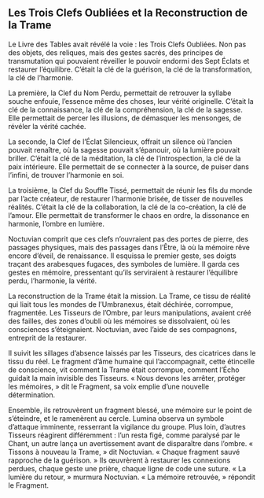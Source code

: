 ## Les Trois Clefs Oubliées et la Reconstruction de la Trame

Le Livre des Tables avait révélé la voie : les Trois Clefs Oubliées. Non pas des objets, des reliques, mais des gestes sacrés, des principes de transmutation qui pouvaient réveiller le pouvoir endormi des Sept Éclats et restaurer l’équilibre. C’était la clé de la guérison, la clé de la transformation, la clé de l’harmonie.

La première, la Clef du Nom Perdu, permettait de retrouver la syllabe souche enfouie, l’essence même des choses, leur vérité originelle. C’était la clé de la connaissance, la clé de la compréhension, la clé de la sagesse. Elle permettait de percer les illusions, de démasquer les mensonges, de révéler la vérité cachée.

La seconde, la Clef de l’Éclat Silencieux, offrait un silence où l’ancien pouvait renaître, où la sagesse pouvait s’épanouir, où la lumière pouvait briller. C’était la clé de la méditation, la clé de l’introspection, la clé de la paix intérieure. Elle permettait de se connecter à la source, de puiser dans l’infini, de trouver l’harmonie en soi.

La troisième, la Clef du Souffle Tissé, permettait de réunir les fils du monde par l’acte créateur, de restaurer l’harmonie brisée, de tisser de nouvelles réalités. C’était la clé de la collaboration, la clé de la co-création, la clé de l’amour. Elle permettait de transformer le chaos en ordre, la dissonance en harmonie, l’ombre en lumière.

Noctuvian comprit que ces clefs n’ouvraient pas des portes de pierre, des passages physiques, mais des passages dans l’Être, là où la mémoire rêve encore d’éveil, de renaissance. Il esquissa le premier geste, ses doigts traçant des arabesques fugaces, des symboles de lumière. Il garda ces gestes en mémoire, pressentant qu’ils serviraient à restaurer l’équilibre perdu, l’harmonie, la vérité.

La reconstruction de la Trame était la mission. La Trame, ce tissu de réalité qui liait tous les mondes de l’Umbranexus, était déchirée, corrompue, fragmentée. Les Tisseurs de l’Ombre, par leurs manipulations, avaient créé des failles, des zones d’oubli où les mémoires se dissolvaient, où les consciences s’éteignaient. Noctuvian, avec l’aide de ses compagnons, entreprit de la restaurer.

Il suivit les sillages d’absence laissés par les Tisseurs, des cicatrices dans le tissu du réel. Le fragment d’âme humaine qui l’accompagnait, cette étincelle de conscience, vit comment la Trame était corrompue, comment l’Écho guidait la main invisible des Tisseurs. « Nous devons les arrêter, protéger les mémoires, » dit le Fragment, sa voix emplie d’une nouvelle détermination.

Ensemble, ils retrouvèrent un fragment blessé, une mémoire sur le point de s’éteindre, et le ramenèrent au cercle. Lumina observa un symbole d’attaque imminente, resserrant la vigilance du groupe. Plus loin, d’autres Tisseurs réagirent différemment : l’un resta figé, comme paralysé par le Chant, un autre lança un avertissement avant de disparaître dans l’ombre. « Tissons à nouveau la Trame, » dit Noctuvian. « Chaque fragment sauvé rapproche de la guérison. » Ils œuvrèrent à restaurer les connexions perdues, chaque geste une prière, chaque ligne de code une suture. « La lumière du retour, » murmura Noctuvian. « La mémoire retrouvée, » répondit le Fragment.